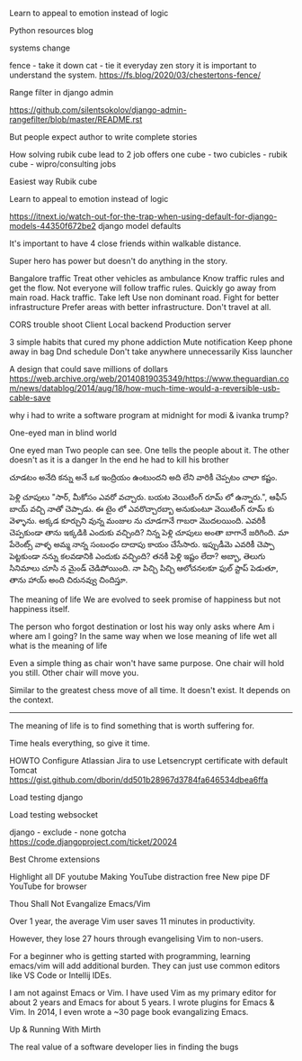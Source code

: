 Learn to appeal to emotion instead of logic



Python resources blog



systems change

fence - take it down
cat - tie it everyday zen story
it is important to understand the system.
https://fs.blog/2020/03/chestertons-fence/





Range filter in django admin

https://github.com/silentsokolov/django-admin-rangefilter/blob/master/README.rst



But people expect author to write complete stories



How solving rubik cube lead to 2 job offers
one cube - two cubicles - rubik cube - wipro/consulting jobs


Easiest way Rubik cube


Learn to appeal to emotion instead of logic


https://itnext.io/watch-out-for-the-trap-when-using-default-for-django-models-44350f672be2
django model defaults


It's important to have 4 close friends within walkable distance.


Super hero has power but doesn't do anything in the story.


Bangalore traffic
Treat other vehicles as ambulance
Know traffic rules and get the flow. Not everyone will follow traffic rules.
Quickly go away from main road.
Hack traffic.
Take left
Use non dominant road.
Fight for better infrastructure
Prefer areas with better infrastructure.
Don't travel at all.




CORS trouble shoot
Client
Local backend
Production server




3 simple habits that cured my phone addiction
Mute notification
Keep phone away in bag
Dnd schedule
Don't take anywhere unnecessarily
Kiss launcher



A design that could save millions of dollars
https://web.archive.org/web/20140819035349/https://www.theguardian.com/news/datablog/2014/aug/18/how-much-time-would-a-reversible-usb-cable-save



why i had to write a software program at midnight for modi & ivanka trump?



One-eyed man in blind world

One eyed man
Two people can see.
One tells the people about it.
The other doesn't as it is a danger
In the end he had to kill his brother


చూడటం అనేది
కన్ను అనే ఒక ఇంద్రియం ఉంటుందని అది లేని వారికీ చెప్పటం చాలా కష్టం.



పెళ్లి చూపులు
"సార్, మీకోసం ఎవరో వచ్చారు. బయట వెయిటింగ్ రూమ్ లో ఉన్నారు.", ఆఫీస్ బాయ్ వచ్చి నాతో చెప్పాడు.
ఈ టైం లో ఎవరొచ్చారబ్బా అనుకుంటూ వెయిటింగ్ రూమ్ కు వెళ్ళాను.
అక్కడ కూర్చుని వున్న మంజుల ను చూడగానే గాబరా మొదలయింది. ఎవరికీ చెప్పకుండా తాను ఇక్కడికి ఎందుకు వచ్చింది?
నిన్న పెళ్లి చూపులు అంతా బాగానే జరిగింది. మా పేరెంట్స్ వాళ్ళ అమ్మ నాన్న సంబంధం దాదాపు కాయం చేసేసారు.
ఇప్పుడీమె ఎవరికీ చెప్పా పెట్టకుండా నన్ను కలవడానికి ఎందుకు వచ్చింది?
తనకీ పెళ్లి ఇష్టం లేదా? అబ్బా, తెలుగు సినిమాలు చూసి న మైండ్ చెడిపోయింది.
నా పిచ్చి పిచ్చి ఆలోచనలకూ ఫుల్ స్టాప్ పెడుతూ, తాను హాయ్ అంది చిరునవ్వు చిందిస్తూ.



The meaning of life
We are evolved to seek promise of happiness but not happiness itself.


The person who forgot destination or lost his way only asks where Am i where am I going?
In the same way when we lose meaning of life wet all what is the meaning of life



Even a simple thing as chair won't have same purpose.
One chair will hold you still.
Other chair will move you.


Similar to the greatest chess move of all time.
It doesn't exist.
It depends on the context.

---


The meaning of life is to find something that is worth suffering for.


Time heals everything, so give it time.



HOWTO Configure Atlassian Jira to use Letsencrypt certificate with default Tomcat
https://gist.github.com/dborin/dd501b28967d3784fa646534dbea6ffa



Load testing django

Load testing websocket

django - exclude - none gotcha
https://code.djangoproject.com/ticket/20024



Best Chrome extensions

Highlight all
DF youtube
Making YouTube distraction free
New pipe
DF YouTube for browser



Thou Shall Not Evangalize Emacs/Vim

Over 1 year, the average Vim user saves 11 minutes in productivity.

However, they lose 27 hours through evangelising Vim to non-users.

For a beginner who is getting started with programming, learning emacs/vim will add additional burden. They can just use common editors like VS Code or Intellij IDEs.


I am not against Emacs or Vim. I have used Vim as my primary editor for about 2 years and Emacs for about 5 years. I wrote plugins for Emacs & Vim. In 2014, I even wrote a ~30 page book evangalizing Emacs.






Up & Running With Mirth

The real value of a software developer lies in finding the bugs
